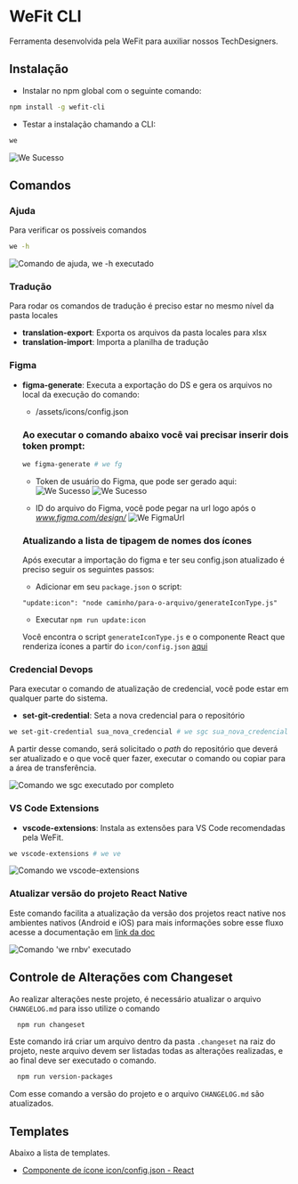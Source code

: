 # WeFit CLI

Ferramenta desenvolvida pela WeFit para auxiliar nossos TechDesigners.

## Instalação

- Instalar no npm global com o seguinte comando:

```bash
npm install -g wefit-cli
```

- Testar a instalação chamando a CLI:

```bash
we
```

![We Sucesso](./images/we-success.png)

## Comandos

### Ajuda

Para verificar os possíveis comandos

```bash
we -h
```

![Comando de ajuda, `we -h` executado](./images/help.png)

### Tradução

Para rodar os comandos de tradução é preciso estar no mesmo nível da pasta locales

- **translation-export**: Exporta os arquivos da pasta locales para xlsx
- **translation-import**: Importa a planilha de tradução

### Figma

- **figma-generate**: Executa a exportação do DS e gera os arquivos no local da execução do comando:

  - /assets/icons/config.json

  ### Ao executar o comando abaixo você vai precisar inserir dois token prompt:

  ```bash
  we figma-generate # we fg
  ```

  - Token de usuário do Figma, que pode ser gerado aqui:
    ![We Sucesso](./images/user-config.png)
    ![We Sucesso](./images/generate-token.png)

  - ID do arquivo do Figma, você pode pegar na url logo após o *www.figma.com/design/*
    ![We FigmaUrl](./images/figma-url.png)

  ### Atualizando a lista de tipagem de nomes dos ícones

  Após executar a importação do figma e ter seu config.json atualizado é preciso seguir os seguintes passos:

  - Adicionar em seu `package.json` o script:

  ```
  "update:icon": "node caminho/para-o-arquivo/generateIconType.js"
  ```

  - Executar `npm run update:icon`

  Você encontra o script `generateIconType.js` e o componente React que renderiza ícones a partir do `icon/config.json` [aqui](./templates/Icon/)

### Credencial Devops

Para executar o comando de atualização de credencial, você pode estar em qualquer parte do sistema.

- **set-git-credential**: Seta a nova credencial para o repositório

```bash
we set-git-credential sua_nova_credencial # we sgc sua_nova_credencial
```

A partir desse comando, será solicitado o _path_ do repositório que deverá ser atualizado e o que você quer fazer, executar o comando ou copiar para a área de transferência.

![Comando `we sgc` executado por completo](./images/set-git-credential.png)

### VS Code Extensions

- **vscode-extensions**: Instala as extensões para VS Code recomendadas pela WeFit.

```bash
we vscode-extensions # we ve
```

![Comando `we vscode-extensions`](./images/vscode-extensions.png)

### Atualizar versão do projeto React Native

Este comando facilita a atualização da versão dos projetos react native nos ambientes nativos (Android e iOS) para mais informações sobre esse fluxo acesse a documentação em [link da doc](https://www.notion.so/WIP-Controle-de-vers-es-no-React-Native-19279887e7e54f99b468fbfb9aeb7ae3)

![Comando 'we rnbv' executado](./images/rn-bump-version.png)

## Controle de Alterações com Changeset

Ao realizar alterações neste projeto, é necessário atualizar o arquivo `CHANGELOG.md` para isso utilize o comando

```bash
  npm run changeset
```

Este comando irá criar um arquivo dentro da pasta `.changeset` na raiz do projeto, neste arquivo devem ser listadas todas as alterações realizadas, e ao final deve ser executado o comando.

```bash
  npm run version-packages
```

Com esse comando a versão do projeto e o arquivo `CHANGELOG.md` são atualizados.

## Templates

Abaixo a lista de templates.

- [Componente de ícone icon/config.json - React](./templates/Icon/)
